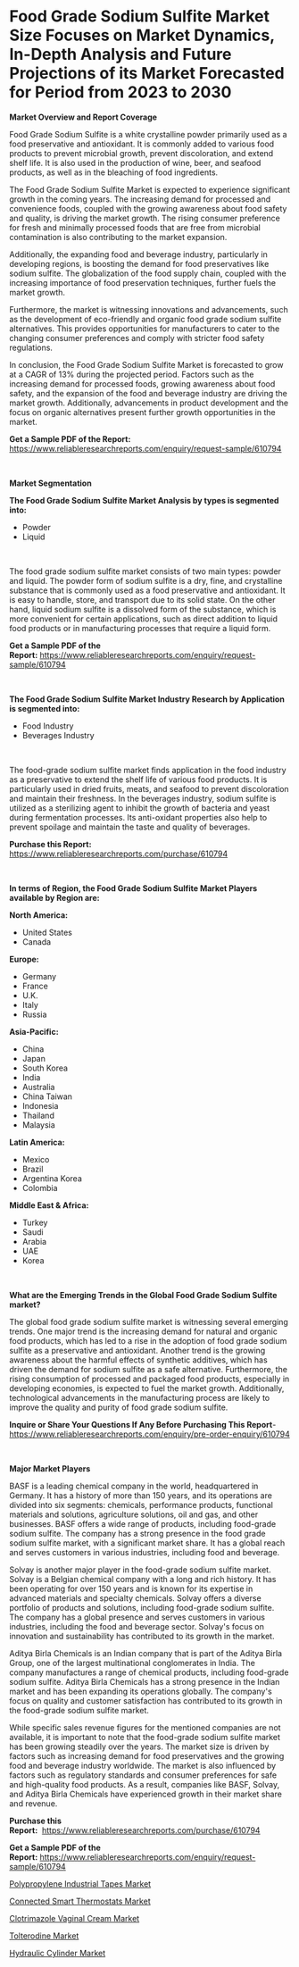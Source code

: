 <p><h1>Food Grade Sodium Sulfite Market Size Focuses on Market Dynamics, In-Depth Analysis and Future Projections of its Market Forecasted for Period from 2023 to 2030</h1></p><p><strong>Market Overview and Report Coverage</strong></p>
<p><p>Food Grade Sodium Sulfite is a white crystalline powder primarily used as a food preservative and antioxidant. It is commonly added to various food products to prevent microbial growth, prevent discoloration, and extend shelf life. It is also used in the production of wine, beer, and seafood products, as well as in the bleaching of food ingredients.</p><p>The Food Grade Sodium Sulfite Market is expected to experience significant growth in the coming years. The increasing demand for processed and convenience foods, coupled with the growing awareness about food safety and quality, is driving the market growth. The rising consumer preference for fresh and minimally processed foods that are free from microbial contamination is also contributing to the market expansion.</p><p>Additionally, the expanding food and beverage industry, particularly in developing regions, is boosting the demand for food preservatives like sodium sulfite. The globalization of the food supply chain, coupled with the increasing importance of food preservation techniques, further fuels the market growth.</p><p>Furthermore, the market is witnessing innovations and advancements, such as the development of eco-friendly and organic food grade sodium sulfite alternatives. This provides opportunities for manufacturers to cater to the changing consumer preferences and comply with stricter food safety regulations.</p><p>In conclusion, the Food Grade Sodium Sulfite Market is forecasted to grow at a CAGR of 13% during the projected period. Factors such as the increasing demand for processed foods, growing awareness about food safety, and the expansion of the food and beverage industry are driving the market growth. Additionally, advancements in product development and the focus on organic alternatives present further growth opportunities in the market.</p></p>
<p><strong>Get a Sample PDF of the Report:</strong> <a href="https://www.reliableresearchreports.com/enquiry/request-sample/610794">https://www.reliableresearchreports.com/enquiry/request-sample/610794</a></p>
<p>&nbsp;</p>
<p><strong>Market Segmentation</strong></p>
<p><strong>The Food Grade Sodium Sulfite Market Analysis by types is segmented into:</strong></p>
<p><ul><li>Powder</li><li>Liquid</li></ul></p>
<p>&nbsp;</p>
<p><p>The food grade sodium sulfite market consists of two main types: powder and liquid. The powder form of sodium sulfite is a dry, fine, and crystalline substance that is commonly used as a food preservative and antioxidant. It is easy to handle, store, and transport due to its solid state. On the other hand, liquid sodium sulfite is a dissolved form of the substance, which is more convenient for certain applications, such as direct addition to liquid food products or in manufacturing processes that require a liquid form.</p></p>
<p><strong>Get a Sample PDF of the Report:</strong>&nbsp;<a href="https://www.reliableresearchreports.com/enquiry/request-sample/610794">https://www.reliableresearchreports.com/enquiry/request-sample/610794</a></p>
<p>&nbsp;</p>
<p><strong>The Food Grade Sodium Sulfite Market Industry Research by Application is segmented into:</strong></p>
<p><ul><li>Food Industry</li><li>Beverages Industry</li></ul></p>
<p>&nbsp;</p>
<p><p>The food-grade sodium sulfite market finds application in the food industry as a preservative to extend the shelf life of various food products. It is particularly used in dried fruits, meats, and seafood to prevent discoloration and maintain their freshness. In the beverages industry, sodium sulfite is utilized as a sterilizing agent to inhibit the growth of bacteria and yeast during fermentation processes. Its anti-oxidant properties also help to prevent spoilage and maintain the taste and quality of beverages.</p></p>
<p><strong>Purchase this Report:</strong>&nbsp; <a href="https://www.reliableresearchreports.com/purchase/610794">https://www.reliableresearchreports.com/purchase/610794</a></p>
<p>&nbsp;</p>
<p><strong>In terms of Region, the Food Grade Sodium Sulfite Market Players available by Region are:</strong></p>
<p>
    <p> <strong> North America: </strong>
        <ul>
            <li>United States</li>
            <li>Canada</li>
        </ul>
        </p> 
    <p> <strong> Europe: </strong>
        <ul>
            <li>Germany</li>
            <li>France</li>
            <li>U.K.</li>
            <li>Italy</li>
            <li>Russia</li>
        </ul>
        </p> 
    <p> <strong> Asia-Pacific: </strong>
        <ul>
            <li>China</li>
            <li>Japan</li>
            <li>South Korea</li>
            <li>India</li>
            <li>Australia</li>
            <li>China Taiwan</li>
            <li>Indonesia</li>
            <li>Thailand</li>
            <li>Malaysia</li>
        </ul>
        </p> 
    <p> <strong> Latin America: </strong>
        <ul>
            <li>Mexico</li>
            <li>Brazil</li>
            <li>Argentina Korea</li>
            <li>Colombia</li>
        </ul>
        </p> 
    <p> <strong> Middle East & Africa: </strong>
        <ul>
            <li>Turkey</li>
            <li>Saudi</li>
            <li>Arabia</li>
            <li>UAE</li>
            <li>Korea</li>
        </ul>
    </p>
    </p>
<p>&nbsp;</p>
<p><strong>What are the Emerging Trends in the Global Food Grade Sodium Sulfite market?</strong></p>
<p><p>The global food grade sodium sulfite market is witnessing several emerging trends. One major trend is the increasing demand for natural and organic food products, which has led to a rise in the adoption of food grade sodium sulfite as a preservative and antioxidant. Another trend is the growing awareness about the harmful effects of synthetic additives, which has driven the demand for sodium sulfite as a safe alternative. Furthermore, the rising consumption of processed and packaged food products, especially in developing economies, is expected to fuel the market growth. Additionally, technological advancements in the manufacturing process are likely to improve the quality and purity of food grade sodium sulfite.</p></p>
<p><strong>Inquire or Share Your Questions If Any Before Purchasing This Report</strong>- <a href="https://www.reliableresearchreports.com/enquiry/pre-order-enquiry/610794">https://www.reliableresearchreports.com/enquiry/pre-order-enquiry/610794</a></p>
<p>&nbsp;</p>
<p><strong>Major Market Players</strong></p>
<p><p>BASF is a leading chemical company in the world, headquartered in Germany. It has a history of more than 150 years, and its operations are divided into six segments: chemicals, performance products, functional materials and solutions, agriculture solutions, oil and gas, and other businesses. BASF offers a wide range of products, including food-grade sodium sulfite. The company has a strong presence in the food grade sodium sulfite market, with a significant market share. It has a global reach and serves customers in various industries, including food and beverage.</p><p>Solvay is another major player in the food-grade sodium sulfite market. Solvay is a Belgian chemical company with a long and rich history. It has been operating for over 150 years and is known for its expertise in advanced materials and specialty chemicals. Solvay offers a diverse portfolio of products and solutions, including food-grade sodium sulfite. The company has a global presence and serves customers in various industries, including the food and beverage sector. Solvay's focus on innovation and sustainability has contributed to its growth in the market.</p><p>Aditya Birla Chemicals is an Indian company that is part of the Aditya Birla Group, one of the largest multinational conglomerates in India. The company manufactures a range of chemical products, including food-grade sodium sulfite. Aditya Birla Chemicals has a strong presence in the Indian market and has been expanding its operations globally. The company's focus on quality and customer satisfaction has contributed to its growth in the food-grade sodium sulfite market.</p><p>While specific sales revenue figures for the mentioned companies are not available, it is important to note that the food-grade sodium sulfite market has been growing steadily over the years. The market size is driven by factors such as increasing demand for food preservatives and the growing food and beverage industry worldwide. The market is also influenced by factors such as regulatory standards and consumer preferences for safe and high-quality food products. As a result, companies like BASF, Solvay, and Aditya Birla Chemicals have experienced growth in their market share and revenue.</p></p>
<p><strong>Purchase this Report:</strong>&nbsp;&nbsp;<a href="https://www.reliableresearchreports.com/purchase/610794">https://www.reliableresearchreports.com/purchase/610794</a></p>
<p></p>
<p><strong>Get a Sample PDF of the Report:</strong>&nbsp;<a href="https://www.reliableresearchreports.com/enquiry/request-sample/610794">https://www.reliableresearchreports.com/enquiry/request-sample/610794</a></p>
<p><p><a href="https://github.com/Chiragrp26/Market-Research-Report-List-1/blob/main/polypropylene-industrial-tapes-market.md">Polypropylene Industrial Tapes Market</a></p><p><a href="https://github.com/santosh758595/Market-Research-Report-List-1/blob/main/connected-smart-thermostats-market.md">Connected Smart Thermostats Market</a></p><p><a href="https://medium.com/@cameronhuel/clotrimazole-vaginal-cream-market-opportunities-and-strategies-forecast-for-period-from-2023-2030-7060cf3a7cd1">Clotrimazole Vaginal Cream Market</a></p><p><a href="https://medium.com/@isaiasmarks/tolterodine-nbsp-market-focuses-on-market-share-size-and-projected-forecast-till-2030-46f6f63ac013">Tolterodine Market</a></p><p><a href="https://www.linkedin.com/pulse/hydraulic-cylinder-market-size-share-global-analysis-report-jpwze/">Hydraulic Cylinder Market</a></p></p>